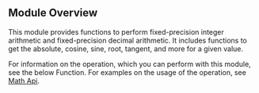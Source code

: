 ## Module Overview

This module provides functions to perform fixed-precision integer arithmetic and fixed-precision decimal arithmetic. It includes functions to get the absolute, cosine, sine, root, tangent, and more for a given value.

For information on the operation, which you can perform with this module, see the below Function. For examples on the usage of the operation, see [Math Api](https://ballerina.io/swan-lake/learn/by-example/math-functions.html).

